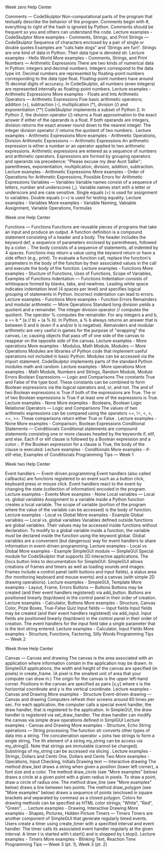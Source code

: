 Week zero Help Center

Comments — CodeSkulptor
Non-computational parts of the program that textually describe the behavior of the program.
Comments begin with #, everything to right of the hash is ignored by Python.
Comments should be frequent so you and others can understand the code.
Lecture examples - CodeSkulptor
More examples - Comments, Strings, and Print
Strings — CodeSkulptor 
Sequence of characters enclosed by a pair of single or double quotes
Examples are "cats hate dogs" and 'Strings are fun!'.
Strings are one kind of data in Python. Their data type is denoted str.
Lecture examples - Hello World
More examples - Comments, Strings, and Print 
Numbers — Arithmetic Expressions
There are two kinds of numerical data in Python: integers and decimal numbers.
Integers correspond to the data type int. Decimal numbers are represented by floating-point numbers corresponding to the data type float.
Floating-point numbers have around 15 decimal digits of accuracy.
In CodeSkulptor, all numbers (even integers) are represented internally as floating-point numbers.
Lecture examples - Arithmetic Expressions 
More examples - Floats and Ints
Arithmetic Operators — Arithmetic Expressions
Five basic arithmetic operators; addition (+), subtraction (-), multiplication (*), division (/) and exponentiation (**)
CodeSkulptor implements a subset of Python 2. In Python 2, the division operator (/) returns a float approximation to the exact answer if either of the operands is a  float.  If both operands are integers, division returns the exact answer round down to the nearest integer.
The integer division operator // returns the quotient of two numbers..
Lecture examples - Arithmetic Expressions
More examples - Arithmetic Operations, Division
Arithmetic Expressions — Arithmetic Expressions
An arithmetic expression is either a number or an operator applied to two arithmetic expressions.
Arithmetic expressions are entered as a sequence of numbers and arithmetic operators.
Expressions are formed by grouping operators and operands via precedence: "Please excuse my dear Aunt Sallie"; parentheses, exponentiation, multiplication, division, addition, subtraction.
Lecture examples - Arithmetic Expressions
More examples - Order of Operations for Arithmetic Expressions, Possible Errors for Arithmetic Expressions
Variables — Variables
Variable names consist of a sequence of letters, number and underscores (_).
Variable names start with a letter or underscore and are case sensitive.
Single equals (=) is used for assignment to variables. Double equals (==) is used for testing equality.
Lecture examples - Variables
More examples - Variable Naming, Vabiable Assignment, Variable Operations, Formulas



Week one Help Center

Functions — Functions
Functions are reusable pieces of programs that take an input and produce an output.
A function definition is a compound statement consisting of a header and a body.
The header includes the keyword def, a sequence of parameters enclosed by parentheses, followed by a colon :.
The body consists of a sequence of statements, all indented by 4 spaces.
Functions may return a value using the keyword return or have a side effect (e.g., print).
To evaluate a function call, replace the function's parameters in the body of the function by their associated values in the call and execute the body of the function.
Lecture examples - Functions
More examples - Stucture of Functions, Uses of Functions, Scope of Variables, Examples of Functions
Indentation — Functions
Indentation consists of whitespace formed by blanks, tabs, and newlines.
Leading white space indicates indentation level (4 spaces per level) and specifies logical grouping of statements in Python.
Incorrect indentation can lead to errors.
Lecture examples - Functions
More examples - Function Errors
Remainders and modular arithmetic — More Operations
Standard long division yields a quotient and a remainder. The integer division operator // computes the quotient. The operator % computes the remainder.
For any integers a and b, a == b * (a // b) + (a % b).
In Python, a % b always returns an answer that is between 0 and b (even if a and/or b is negative).
Remainders and modular arithmetic are very useful in games for the purpose of "wrapping" the canvas, i.e; causing objects that pass off of one side of the canvas to reappear on the opposite side of the canvas.
Lecture examples - More operations
More examples - Modulus, Math Module,
Modules — More Operations
Modules are libraries of Python code that implement useful operations not included in basic Python.
Modules can be accessed via the import statement.
CodeSkulptor implements parts of the standard Python modules math and random.
Lecture examples - More operations
More examples - Math Module, Numbers and Strings, Random Module, Module Errors
Boolean Expressions — Logic and Comparisons
The constants True and False of the type bool.
These constants can be combined to form Boolean expressions via the logical operators and, or, and not.
The and of two Boolean expressions is True if both of the expressions are True.
The or of two Boolean expressions is True if at least one of the expressions is True.
Lecture examples - None
More examples - Booleans, Boolean Logic
Relational Operators — Logic and Comparisons
The values of two arithmetic expressions can be compared using the operators ==, !=, <, >, <=, >=.
These comparisons return either True or False .
Lecture examples - None
More examples - Comparison, Boolean Expressions
Conditional Statements — Conditionals
Conditional statements are compound statements consisting one or more clauses headed by the keywords if, elif, and else.
Each if or elif clause is followed by a Boolean expression and a colon :.
If the Boolean expression for a clause is True, the body of the clause is executed.
Lecture examples - Conditionals
More examples - if-elif-else, Examples of Conditionals
Programming Tips — Week 1


Week two Help Center

Event handlers — Event-driven programming
Event handlers (also called callbacks) are functions registered to an event such as a button click, keyboard press or mouse click.
Event handlers react to the event by changing the state (collection of information) encoded in the program.
Lecture examples - Events
More examples - None
Local variables — Local vs. global variables
Assignment to a variable inside a Python function creates a local variable.
The scope of variable (portion of the program where the value of the variable can be accessed) is the body of function.
Lecture examples - Local vs Global
More examples - Example
Global variables — Local vs. global variables
Variables defined outside functions are global variables. Their values may be accessed inside functions without declaration.
To modify to a global variable inside a function, the variable must be declared inside the function using the keyword global.
Global variables are a convenient (but dangerous) way for event handlers to share information in event-driven programming.
Lecture examples - Local vs Global
More examples - Example
SimpleGUI module — SimpleGUI
Special module for CodeSkulptor that supports 2D interactive applications. The Docs button links to documentation for SimpleGUI.
SimpleGUI allows creations of frames and timers as well as loading sounds and images.
Frames include a control panel (with buttons and input fields), a status area (for monitoring keyboard and mouse events) and a canvas (with simple 2D drawing operations).
Lecture examples - SimpleGUI, Template
More examples - Layout, Frame, Errors
Buttons — Buttons
Buttons may be created (and their event handlers registered) via add_button.
Buttons are positioned linearly (top/down) in the control panel in their order of creation.
Lecture examples - Calculator, Buttons
More examples - Structure, Canvas Color, Prize Boxes, True-False Quiz
Input fields — Input fields
Input fields may be created (and their event handlers registered) via add_input.
Input fields are positioned linearly (top/down) in the control panel in their order of creation.
The event handlers for the input field take a single parameter that is the text string entered.
Lecture examples - Calculator, Input Fields
More examples - Structure, Functions, Factoring, Silly Words
Programming Tips — Week 2


Week three Help Center

Canvas — Canvas and drawing
The canvas is the area associated with an application where information contain in the application may be drawn.
In SimpleGUI applications, the width and height of the canvas are specified (in pixels) in create_frame. (A pixel is the smallest unit of area that your computer can draw in.)
The origin for the canvas is the upper left-hand corner.
Positions in the canvas are specified as pairs [x,y] where x is the horizontal coordinate and y is the vertical coordinate.
Lecture examples - Canvas and Drawing
More examples - Structure
Event-driven drawing — Canvas and drawing
Computers refresh their screens around 60 times per sec.
For each application, the computer calls a special event handler, the draw handler, that is registered to the application.
In SimpleGUI, the draw handler is registered via set_draw_handler.
The draw handler can modify the canvas via simple draw operations defined in SimplGUI
Lecture examples - Canvas and Drawing
More examples - Structure, Echo
String operations — String processing
The function str converts other types of data into a string.
The concatenation operator + joins two strings to form a single string,
The ith element of a string my_string can be access via my_string[i]. Note that strings are immutable (cannot be changed).
Substrings of my_string can be accessed via slicing .
Lecture examples - Strings, Dollars and Cents One, Dollars and Cents Two
More examples - Operations, Input Checking, Initials
Drawing text — Interactive drawing
The method draw_text draws a string when given a position (lower left corner), a font size and a color.
The method draw_circle (see "More examples" below) draws a circle at a given point with a given radius in pixels. To draw a point, draw a circle of radius one.
The method draw_line (see "More examples" below) draws a line between two points.
The method draw_polygon (see "More examples" below) draws a sequence of points (enclosed in square brackets and separated by commas) as a closed polygon.
Colors for drawing methods can be specified as HTML color strings; "White", "Red", "Green", ...
Lecture examples - Drawing, Interactive Drawing
More examples - Shapes, Pictures, Hidden Picture
Timers — Timers
Timers are another component of SimpleGUI that generate regularly timed events.
Users create a timer using create_timer with a specified interval and event handler.
The timer calls its associated event handler regularly at the given interval.
A timer t is started with t.start() and is stopped by t.stop().
Lecture examples - Timers
More examples - Blinking Text, Reaction Time
Programming Tips — Week 3 (pt. 1), Week 3 (pt. 2)

